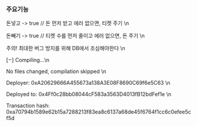 ### 주요기능
돈넣고 -> true // 돈 먼저 받고 에러 없으면, 티켓 주기 \n

돈빼기 -> true // 티켓 수를 먼저 줄이고 에러 없으면, 돈 주기 \n

주의! 최대한 버그 방지를 위해 DB에서 조심해야한다 \n


[⠒] Compiling...\n

No files changed, compilation skipped \n

Deployer: 0xA20629666A455673a138A3E08F8690C69f6e5C63 \n

Deployed to: 0x4Ff0c28bb08044cF583a3563D4013fB12bdFef1e \n

Transaction hash: 0xa70794b1589e62b15a7288213f83ea8c6137a68de45f6764f1cc6c0efee5cf5d